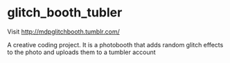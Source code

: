 # glitch_booth_tubler
Visit http://mdpglitchbooth.tumblr.com/

A creative coding project. It is a photobooth that adds random glitch effects to the photo and uploads them to a tumbler account
